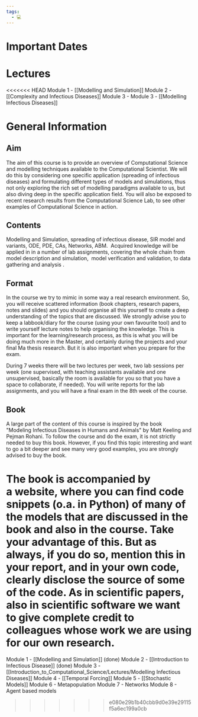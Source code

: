```yaml
---
tags:
  - 💻
---
```

# Important Dates

# Lectures
<<<<<<< HEAD
Module 1 - [[Modelling and Simulation]]
Module 2 - [[Complexity and Infectious Diseases]]
Module 3 - 
Module 3 - [[Modelling Infectious Diseases]]

# General Information
## Aim
The aim of this course is to provide an overview of Computational Science and modelling techniques available to the Computational Scientist. We will do this by considering one specific application (spreading of infectious diseases) and formulating different types of models and simulations, thus not only exploring the rich set of modelling paradigms available to us, but also diving deep in the specific application field. You will also be exposed to recent research results from the Computational Science Lab, to see other examples of Computational Science in action.

## Contents
Modelling and Simulation, spreading of infectious disease, SIR model and variants, ODE, PDE, CAs, Networks, ABM.  Acquired knowledge will be applied in in a number of lab assignments, covering the whole chain from model description and simulation,  model verification and validation, to data gathering and analysis .

## Format
In the course we try to mimic in some way a real research environment. So, you will receive scattered information (book chapters, research papers, notes and slides) and you should organise all this yourself to create a deep understanding of the topics that are discussed. We strongly advise you to keep a labbook/diary for the course (using your own favourite tool) and to write yourself lecture notes to help organising the knowledge. This is important for the learning/research process, as this is what you will be doing much more in the Master, and certainly during the projects and your final Ma thesis research. But it is also important when you prepare for the exam.  

During 7 weeks there will be two lectures per week, two lab sessions per week (one supervised, with teaching assistants available and one unsupervised, basically the room is available for you so that you have a space to collaborate, if needed). You will write reports for the lab assignments, and you will have a final exam in the 8th week of the course.

## Book
A large part of the content of this course is inspired by the book "Modeling Infectious Diseases in Humans and Animals" by Matt Keeling and Pejman Rohani. To follow the course and do the exam, it is not strictly needed to buy this book. However, if you find this topic interesting and want to go a bit deeper and see many very good examples, you are strongly advised to buy the book.

The book is accompanied by a website, where you can find code snippets (o.a. in Python) of many of the models that are discussed in the book and also in the course. Take your advantage of this. But as always, if you do so, mention this in your report, and in your own code, clearly disclose the source of some of the code. As in scientific papers, also in scientific software we want to give complete credit to colleagues whose work we are using for our own research.
=======
Module 1 - [[Modelling and Simulation]] (done)
Module 2 - [[Introduction to Infectious Disease]] (done)
Module 3 - [[Introduction_to_Computational_Science/Lectures/Modelling Infectious Diseases]]
Module 4 - [[Temporal Forcing]]
Module 5 - [[Stochastic Models]]
Module 6 - Metapopulation
Module 7 - Networks
Module 8 - Agent based models
>>>>>>> e080e29b1b40cbb9d0e39e29115f5a6ec199a0cb

